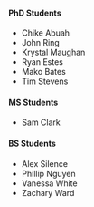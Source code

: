 #### PhD Students ####
- Chike Abuah  
- John Ring  
- Krystal Maughan  
- Ryan Estes  
- Mako Bates
- Tim Stevens

#### MS Students ####
- Sam Clark  

#### BS Students ####
- Alex Silence  
- Phillip Nguyen  
- Vanessa White
- Zachary Ward
